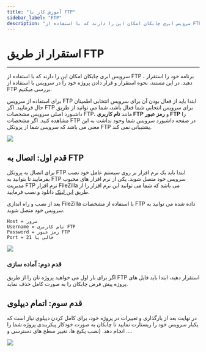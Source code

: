 ```yaml
---
title: "آموزش کار با FTP"
sidebar_label: "FTP"
description: "سرویس ابری چابکان امکان این را دارند که با استفاده از FTP ، برنامه خود را استقرار دهید. برای استفاده از سرویس FTP ابتدا باید از فعال بودن آن برای سرویس انتخابی اطمینان حال فرمایید."
---
```


# استقرار از طریق FTP
---

سرویس ابری چابکان امکان این را دارند که با استفاده از FTP ، برنامه خود را استقرار دهید. در این مستند، نحوه استقرار و قرار دادن پروژه خود را در سرویس با استفاده از FTP بررسی میکنیم.

برای استفاده از سرویس FTP ابتدا باید از فعال بودن آن برای سرویس انتخابی اطمینان حال فرمایید.
اگر FTP برای سرویس انتخابی شما فعال باشد، شما می توانید از طریق داشبورد اصلی سرویس مشخصات FTP، مانند **نام کاربری FTP** و **رمز عبور FTP** را مشاهده کنید. اگر مشخصات FTP در صفحه داشبورد سرویس شما وجود نداشت به این معنی می باشد که سرویس شما از پروتکل FTP پشتیبانی نمی کند.

![](https://s1.chabokan.net/docs/images/FTP_num2.jpg)

## قدم اول: اتصال به FTP

برای اتصال به پروتکل FTP ابتدا باید یک نرم افزار بر روی سیستم عامل خود نصب بفرمایید تا بتوانید به FTP سرویس خود متصل شوید. یکی از نرم افزار های محبوب مدیریت FTP نرم افزار FileZilla می باشد که شما می توانید این نرم افزار را از طریق [این لینک](https://filezilla-project.org/download.php) دانلود و نصب فرمایید.

بعد از نصب و راه اندازی FileZilla با استفاده از مشخصات FTP داده شده می توانید به سرویس خود متصل شوید.

```
Host = سرور
Username = نام کاربری FTP
Password = رمز عبور FTP
Port = خالی یا 21
```

![](https://s1.chabokan.net/docs/images/FTP_num1.jpg)

### قدم دوم: آماده سازی

اگر برای بار اول می خواهید پروژه تان را از طریق FTP استقرار دهید، ابتدا باید فایل های پروژه پیش فرض چابکان را به صورت کامل حذف نماید.

## قدم سوم: اتمام دیپلوی

در نهایت بعد از بارگذاری و تغییرات در پروژه خود، برای کامل کردن دیپلوی نیاز است که یکبار سرویس خود را ریستارت نمایید تا چابکان به صورت خودکار پیکربندی پروژه شما را انجام دهد. (نصب پکیج ها، تغییر سطح های دسترسی و ….

![](https://s1.chabokan.net/docs/images/ftp_3-1.jpg)
